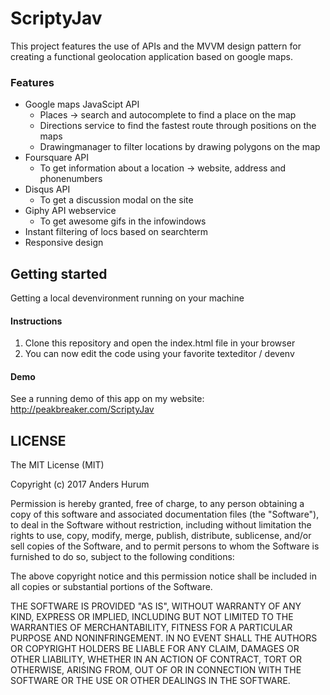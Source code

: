 # ScriptyJav
This project features the use of APIs and the MVVM design pattern for creating a functional geolocation application based on google maps.  

### Features
- Google maps JavaScipt API
  * Places -> search and autocomplete to find a place on the map
  * Directions service to find the fastest route through positions on the maps
  * Drawingmanager to filter locations by drawing polygons on the map
- Foursquare API
  * To get information about a location -> website, address and phonenumbers
- Disqus API
  * To get a discussion modal on the site
- Giphy API webservice
  * To get awesome gifs in the infowindows
- Instant filtering of locs based on searchterm
- Responsive design

## Getting started
Getting a local devenvironment running on your machine

#### Instructions
1. Clone this repository and open the index.html file in your browser
2. You can now edit the code using your favorite texteditor / devenv

#### Demo
 See a running demo of this app on my website:
 http://peakbreaker.com/ScriptyJav

## LICENSE
The MIT License (MIT)

Copyright (c) 2017 Anders Hurum

Permission is hereby granted, free of charge, to any person obtaining a copy of this software and associated documentation files (the "Software"), to deal in the Software without restriction, including without limitation the rights to use, copy, modify, merge, publish, distribute, sublicense, and/or sell copies of the Software, and to permit persons to whom the Software is furnished to do so, subject to the following conditions:

The above copyright notice and this permission notice shall be included in all copies or substantial portions of the Software.

THE SOFTWARE IS PROVIDED "AS IS", WITHOUT WARRANTY OF ANY KIND, EXPRESS OR IMPLIED, INCLUDING BUT NOT LIMITED TO THE WARRANTIES OF MERCHANTABILITY, FITNESS FOR A PARTICULAR PURPOSE AND NONINFRINGEMENT. IN NO EVENT SHALL THE AUTHORS OR COPYRIGHT HOLDERS BE LIABLE FOR ANY CLAIM, DAMAGES OR OTHER LIABILITY, WHETHER IN AN ACTION OF CONTRACT, TORT OR OTHERWISE, ARISING FROM, OUT OF OR IN CONNECTION WITH THE SOFTWARE OR THE USE OR OTHER DEALINGS IN THE SOFTWARE.

